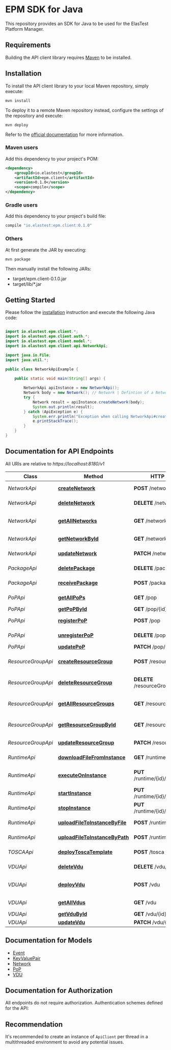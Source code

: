 # EPM SDK for Java

This repository provides an SDK for Java to be used for the ElasTest Platform Manager.

## Requirements

Building the API client library requires [Maven](https://maven.apache.org/) to be installed.

## Installation

To install the API client library to your local Maven repository, simply execute:

```shell
mvn install
```

To deploy it to a remote Maven repository instead, configure the settings of the repository and execute:

```shell
mvn deploy
```

Refer to the [official documentation](https://maven.apache.org/plugins/maven-deploy-plugin/usage.html) for more information.

### Maven users

Add this dependency to your project's POM:

```xml
<dependency>
    <groupId>io.elastest</groupId>
    <artifactId>epm.client</artifactId>
    <version>0.1.0</version>
    <scope>compile</scope>
</dependency>
```

### Gradle users

Add this dependency to your project's build file:

```groovy
compile "io.elastest:epm.client:0.1.0"
```

### Others

At first generate the JAR by executing:

    mvn package

Then manually install the following JARs:

* target/epm.client-0.1.0.jar
* target/lib/*.jar

## Getting Started

Please follow the [installation](#installation) instruction and execute the following Java code:

```java

import io.elastest.epm.client.*;
import io.elastest.epm.client.auth.*;
import io.elastest.epm.client.model.*;
import io.elastest.epm.client.api.NetworkApi;

import java.io.File;
import java.util.*;

public class NetworkApiExample {

    public static void main(String[] args) {
        
        NetworkApi apiInstance = new NetworkApi();
        Network body = new Network(); // Network | Defintion of a Network which has to be created on a certain PoP
        try {
            Network result = apiInstance.createNetwork(body);
            System.out.println(result);
        } catch (ApiException e) {
            System.err.println("Exception when calling NetworkApi#createNetworkUsingPOST");
            e.printStackTrace();
        }
    }
}

```

## Documentation for API Endpoints

All URIs are relative to *https://localhost:8180/v1*

Class | Method | HTTP request | Description
------------ | ------------- | ------------- | -------------
*NetworkApi* | [**createNetwork**](NetworkApi.md#createNetwork) | **POST** /network | Creates a new network.
*NetworkApi* | [**deleteNetwork**](NetworkApi.md#deleteNetwork) | **DELETE** /network/{id} | Deletes a network.
*NetworkApi* | [**getAllNetworks**](NetworkApi.md#getAllNetworks) | **GET** /network | Returns all existing networks.
*NetworkApi* | [**getNetworkById**](NetworkApi.md#getNetworkById) | **GET** /network/{id} | Returns a network.
*NetworkApi* | [**updateNetwork**](NetworkApi.md#updateNetwork) | **PATCH** /network/{id} | Updates a Network.
*PackageApi* | [**deletePackage**](PackageApi.md#deletePackage) | **DELETE** /packages/{id} | Deletes a package.
*PackageApi* | [**receivePackage**](PackageApi.md#receivePackage) | **POST** /packages | Receives a package.
*PoPApi* | [**getAllPoPs**](PoPApi.md#getAllPoPs) | **GET** /pop | Returns all PoPs.
*PoPApi* | [**getPoPById**](PoPApi.md#getPoPById) | **GET** /pop/{id} | Returns a PoP.
*PoPApi* | [**registerPoP**](PoPApi.md#registerPoP) | **POST** /pop | Registers a new PoP
*PoPApi* | [**unregisterPoP**](PoPApi.md#unregisterPoP) | **DELETE** /pop/{id} | Unregisters a PoP.
*PoPApi* | [**updatePoP**](PoPApi.md#updatePoP) | **PATCH** /pop/{id} | Updates a PoP.
*ResourceGroupApi* | [**createResourceGroup**](ResourceGroupApi.md#createResourceGroup) | **POST** /resourceGroup | Creates a new Resource Group.
*ResourceGroupApi* | [**deleteResourceGroup**](ResourceGroupApi.md#deleteResourceGroup) | **DELETE** /resourceGroup/{id} | Deletes a Resource Group.
*ResourceGroupApi* | [**getAllResourceGroups**](ResourceGroupApi.md#getAllResourceGroups) | **GET** /resourceGroup | Returns all Resource Groups.
*ResourceGroupApi* | [**getResourceGroupById**](ResourceGroupApi.md#getResourceGroupById) | **GET** /resourceGroup/{id} | Returns a Resource Group.
*ResourceGroupApi* | [**updateResourceGroup**](ResourceGroupApi.md#updateResourceGroup) | **PATCH** /resourceGroup/{id} | Updates a ResourceGroup.
*RuntimeApi* | [**downloadFileFromInstance**](RuntimeApi.md#downloadFileFromInstance) | **GET** /runtime/{id}/file | Downloads a file from a VDU.
*RuntimeApi* | [**executeOnInstance**](RuntimeApi.md#executeOnInstance) | **PUT** /runtime/{id}/action/execute | Executes given command on the given VDU.
*RuntimeApi* | [**startInstance**](RuntimeApi.md#startInstance) | **PUT** /runtime/{id}/action/start | Starts the given VDU.
*RuntimeApi* | [**stopInstance**](RuntimeApi.md#stopInstance) | **PUT** /runtime/{id}/action/stop | Stops the given VDU.
*RuntimeApi* | [**uploadFileToInstanceByFile**](RuntimeApi.md#uploadFileToInstanceByFile) | **POST** /runtime/{id}/file | Uploads a file to a VDU.
*RuntimeApi* | [**uploadFileToInstanceByPath**](RuntimeApi.md#uploadFileToInstanceByPath) | **POST** /runtime/{id}/path | Uploads a file to a VDU.
*TOSCAApi* | [**deployToscaTemplate**](TOSCAApi.md#deployToscaTemplate) | **POST** /tosca | Deploys a Tosca template.
*VDUApi* | [**deleteVdu**](VDUApi.md#deleteVdu) | **DELETE** /vdu/{id} | Terminates a VDU.
*VDUApi* | [**deployVdu**](VDUApi.md#deployVdu) | **POST** /vdu | Allocates resources in the target cloud.
*VDUApi* | [**getAllVdus**](VDUApi.md#getAllVdus) | **GET** /vdu | Returns all VDUs.
*VDUApi* | [**getVduById**](VDUApi.md#getVduById) | **GET** /vdu/{id} | Returns a VDU.
*VDUApi* | [**updateVdu**](VDUApi.md#updateVdu) | **PATCH** /vdu/{id} | Updates a VDU.


## Documentation for Models

 - [Event](Event.md)
 - [KeyValuePair](KeyValuePair.md)
 - [Network](Network.md)
 - [PoP](PoP.md)
 - [VDU](VDU.md)


## Documentation for Authorization

All endpoints do not require authorization.
Authentication schemes defined for the API:

## Recommendation

It's recommended to create an instance of `ApiClient` per thread in a multithreaded environment to avoid any potential issues.
